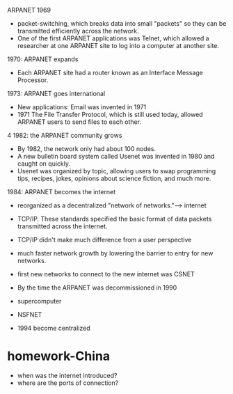 ARPANET 1969

- packet-switching, which breaks data into small "packets" so they can be transmitted efficiently across the network. 
- One of the first ARPANET applications was Telnet, which allowed a researcher at one ARPANET site to log into a computer at another site.

1970: ARPANET expands
- Each ARPANET site had a router known as an Interface Message Processor.

1973: ARPANET goes international
- New applications: Email was invented in 1971
- 1971 The File Transfer Protocol, which is still used today, allowed ARPANET users to send files to each other.

4 1982: the ARPANET community grows
- By 1982, the network only had about 100 nodes.
- A new bulletin board system called Usenet was invented in 1980 and caught on quickly.
- Usenet was organized by topic, allowing users to swap programming tips, recipes, jokes, opinions about science fiction, and much more.

1984: ARPANET becomes the internet
- reorganized as a decentralized "network of networks."--> internet
- TCP/IP. These standards specified the basic format of data packets transmitted across the internet.
- TCP/IP didn't make much difference from a user perspective
- much faster network growth by lowering the barrier to entry for new networks.
- first new networks to connect to the new internet was CSNET
- By the time the ARPANET was decommissioned in 1990

- supercomputer
- NSFNET
- 1994 become centralized


# homework-China
- when was the internet introduced?
- where are the ports of connection?
